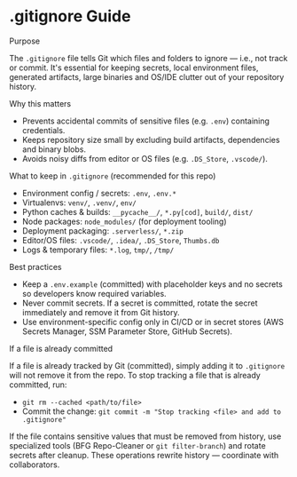 # .gitignore Guide

Purpose

The `.gitignore` file tells Git which files and folders to ignore — i.e., not track or commit. It's essential for keeping secrets, local environment files, generated artifacts, large binaries and OS/IDE clutter out of your repository history.

Why this matters

- Prevents accidental commits of sensitive files (e.g. `.env`) containing credentials.
- Keeps repository size small by excluding build artifacts, dependencies and binary blobs.
- Avoids noisy diffs from editor or OS files (e.g. `.DS_Store`, `.vscode/`).

What to keep in `.gitignore` (recommended for this repo)

- Environment config / secrets: `.env`, `.env.*`
- Virtualenvs: `venv/`, `.venv/`, `env/`
- Python caches & builds: `__pycache__/`, `*.py[cod]`, `build/`, `dist/`
- Node packages: `node_modules/` (for deployment tooling)
- Deployment packaging: `.serverless/`, `*.zip`
- Editor/OS files: `.vscode/`, `.idea/`, `.DS_Store`, `Thumbs.db`
- Logs & temporary files: `*.log`, `tmp/`, `/tmp/`

Best practices

- Keep a `.env.example` (committed) with placeholder keys and no secrets so developers know required variables.
- Never commit secrets. If a secret is committed, rotate the secret immediately and remove it from Git history.
- Use environment-specific config only in CI/CD or in secret stores (AWS Secrets Manager, SSM Parameter Store, GitHub Secrets).

If a file is already committed

If a file is already tracked by Git (committed), simply adding it to `.gitignore` will not remove it from the repo. To stop tracking a file that is already committed, run:

- `git rm --cached <path/to/file>`
- Commit the change: `git commit -m "Stop tracking <file> and add to .gitignore"`

If the file contains sensitive values that must be removed from history, use specialized tools (BFG Repo-Cleaner or `git filter-branch`) and rotate secrets after cleanup. These operations rewrite history — coordinate with collaborators.

